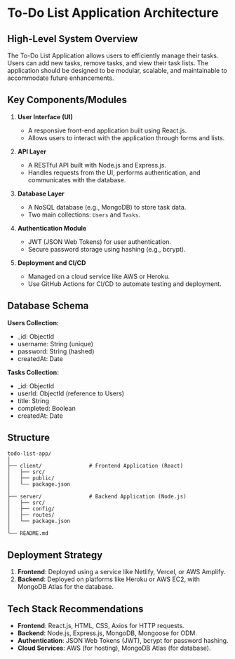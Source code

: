 # To-Do List Application Architecture

## High-Level System Overview

The To-Do List Application allows users to efficiently manage their tasks. Users can add new tasks, remove tasks, and view their task lists. The application should be designed to be modular, scalable, and maintainable to accommodate future enhancements.

## Key Components/Modules

1. **User Interface (UI)**
   - A responsive front-end application built using React.js.
   - Allows users to interact with the application through forms and lists.

2. **API Layer**
   - A RESTful API built with Node.js and Express.js.
   - Handles requests from the UI, performs authentication, and communicates with the database.

3. **Database Layer**
   - A NoSQL database (e.g., MongoDB) to store task data.
   - Two main collections: `Users` and `Tasks`.

4. **Authentication Module**
   - JWT (JSON Web Tokens) for user authentication.
   - Secure password storage using hashing (e.g., bcrypt).

5. **Deployment and CI/CD**
   - Managed on a cloud service like AWS or Heroku.
   - Use GitHub Actions for CI/CD to automate testing and deployment.

## Database Schema

**Users Collection:**
- _id: ObjectId
- username: String (unique)
- password: String (hashed)
- createdAt: Date

**Tasks Collection:**
- _id: ObjectId
- userId: ObjectId (reference to Users)
- title: String
- completed: Boolean
- createdAt: Date

## Structure

```
todo-list-app/
│
├── client/               # Frontend Application (React)
│   ├── src/
│   ├── public/
│   └── package.json
│
├── server/               # Backend Application (Node.js)
│   ├── src/
│   ├── config/
│   ├── routes/
│   └── package.json
│
└── README.md
```

## Deployment Strategy

1. **Frontend**: Deployed using a service like Netlify, Vercel, or AWS Amplify.
2. **Backend**: Deployed on platforms like Heroku or AWS EC2, with MongoDB Atlas for the database.

## Tech Stack Recommendations

- **Frontend**: React.js, HTML, CSS, Axios for HTTP requests.
- **Backend**: Node.js, Express.js, MongoDB, Mongoose for ODM.
- **Authentication**: JSON Web Tokens (JWT), bcrypt for password hashing.
- **Cloud Services**: AWS (for hosting), MongoDB Atlas (for database).
